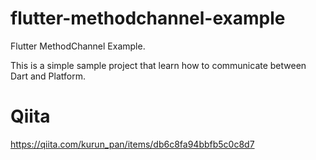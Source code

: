 # flutter-methodchannel-example
Flutter MethodChannel Example.

This is a simple sample project that learn how to communicate between Dart and Platform.

# Qiita

https://qiita.com/kurun_pan/items/db6c8fa94bbfb5c0c8d7
